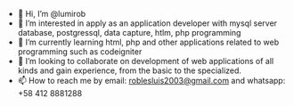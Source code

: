 - 👋 Hi, I’m @lumirob
- 👀 I’m interested in apply as an application developer with mysql server database, postgressql, data capture, htlm, php programming
- 🌱 I’m currently learning html, php and other applications related to web programming such as codeigniter
- 💞️ I’m looking to collaborate on development of web applications of all kinds and gain experience, from the basic to the specialized.
- 📫 How to reach me by email: roblesluis2003@gmail.com and whatsapp: +58 412 8881288

<!---
lumirob/lumirob is a ✨ special ✨ repository because its `README.md` (this file) appears on your GitHub profile.
You can click the Preview link to take a look at your changes.
--->
